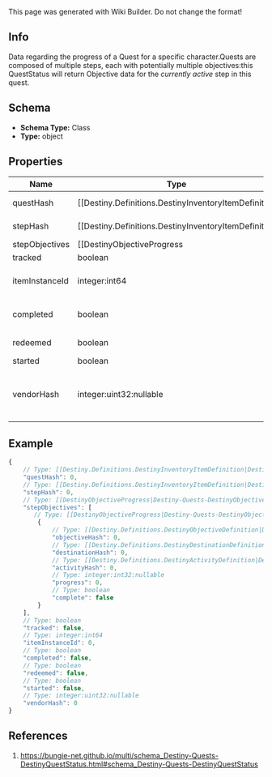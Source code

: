 <span class="wiki-builder">This page was generated with Wiki Builder. Do not change the format!</span>

## Info
Data regarding the progress of a Quest for a specific character.Quests are composed of multiple steps, each with potentially multiple objectives:this QuestStatus will return Objective data for the *currently active* step in this quest.

## Schema
* **Schema Type:** Class
* **Type:** object

## Properties
Name | Type | Description
---- | ---- | -----------
questHash | [[Destiny.Definitions.DestinyInventoryItemDefinition|Destiny-Definitions-DestinyInventoryItemDefinition]]:integer:uint32 | The hash identifier for the Quest Item.  (Note: Quests are defined as Items, and thus you woulduse this to look up the quest's DestinyInventoryItemDefinition).For information on all steps in the quest, you can then examine its DestinyInventoryItemDefinition.setDataproperty for Quest Steps (which are *also* items).You can use the Item Definition to display human readable data about the overall quest.
stepHash | [[Destiny.Definitions.DestinyInventoryItemDefinition|Destiny-Definitions-DestinyInventoryItemDefinition]]:integer:uint32 | The hash identifier of the current Quest Step, which is also a DestinyInventoryItemDefinition.  You can usethis to get human readable data about the current step and what to do in that step.
stepObjectives | [[DestinyObjectiveProgress|Destiny-Quests-DestinyObjectiveProgress]][] | A step can have multiple objectives.  This will give you the progress for each objective in the current step,in the order in which they are rendered in-game.
tracked | boolean | Whether or not the quest is tracked
itemInstanceId | integer:int64 | The current Quest Step will be an instanced item in the player's inventory.  If you care about that,this is the instance ID of that item.
completed | boolean | Whether or not the whole quest has been completed, regardless of whether or notyou have redeemed the rewards for the quest.
redeemed | boolean | Whether or not you have redeemed rewards for this quest.
started | boolean | Whether or not you have started this quest.
vendorHash | integer:uint32:nullable | If the quest has a related Vendor that you should talk to in order to initiate the quest/earn rewards/continue the quest, this will be the hash identifier of that Vendor.  Look it up its DestinyVendorDefinition.

## Example
```javascript
{
    // Type: [[Destiny.Definitions.DestinyInventoryItemDefinition|Destiny-Definitions-DestinyInventoryItemDefinition]]:integer:uint32
    "questHash": 0,
    // Type: [[Destiny.Definitions.DestinyInventoryItemDefinition|Destiny-Definitions-DestinyInventoryItemDefinition]]:integer:uint32
    "stepHash": 0,
    // Type: [[DestinyObjectiveProgress|Destiny-Quests-DestinyObjectiveProgress]][]
    "stepObjectives": [
       // Type: [[DestinyObjectiveProgress|Destiny-Quests-DestinyObjectiveProgress]]
        {
            // Type: [[Destiny.Definitions.DestinyObjectiveDefinition|Destiny-Definitions-DestinyObjectiveDefinition]]:integer:uint32
            "objectiveHash": 0,
            // Type: [[Destiny.Definitions.DestinyDestinationDefinition|Destiny-Definitions-DestinyDestinationDefinition]]:integer:uint32:nullable
            "destinationHash": 0,
            // Type: [[Destiny.Definitions.DestinyActivityDefinition|Destiny-Definitions-DestinyActivityDefinition]]:integer:uint32:nullable
            "activityHash": 0,
            // Type: integer:int32:nullable
            "progress": 0,
            // Type: boolean
            "complete": false
        }
    ],
    // Type: boolean
    "tracked": false,
    // Type: integer:int64
    "itemInstanceId": 0,
    // Type: boolean
    "completed": false,
    // Type: boolean
    "redeemed": false,
    // Type: boolean
    "started": false,
    // Type: integer:uint32:nullable
    "vendorHash": 0
}

```

## References
1. https://bungie-net.github.io/multi/schema_Destiny-Quests-DestinyQuestStatus.html#schema_Destiny-Quests-DestinyQuestStatus
